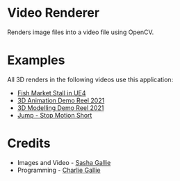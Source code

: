 # Video Renderer
Renders image files into a video file using OpenCV.
# Examples
All 3D renders in the following videos use this application:
- [Fish Market Stall in UE4](https://www.youtube.com/watch?v=1oyKLg_fCR0)
- [3D Animation Demo Reel 2021](https://www.youtube.com/watch?v=a08S6jZx-gY)
- [3D Modelling Demo Reel 2021](https://www.youtube.com/watch?v=J5t7IRFVhgA)
- [Jump - Stop Motion Short](https://www.youtube.com/watch?v=Q2eqyVNPPiY)
# Credits
- Images and Video - [Sasha Gallie](sasha.gallie@hotmail.co.uk)
- Programming - [Charlie Gallie](charlie_gallie@outlook.com)
